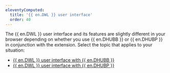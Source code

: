 ```yaml
---
eleventyComputed:
  title: '{{ en.DWL }} user interface'
  order: 40
---
```

The {{ en.DWL }} user interface and its features are slightly different in your browser depending on whether you use {{ en.DHUBB }} or {{ en.DHUBP }} in conjunction with the extension. Select the topic that applies to your situation:  

* [{{ en.DWL }} user interface with {{ en.DHUBB }}](/hub/dwl/devolutions-web-login-user-interface/dwl-user-interface-hub-business/)  
* [{{ en.DWL }} user interface with {{ en.DHUBP }}](/hub/dwl/devolutions-web-login-user-interface/dwl-user-interface-hub-personal/)  
